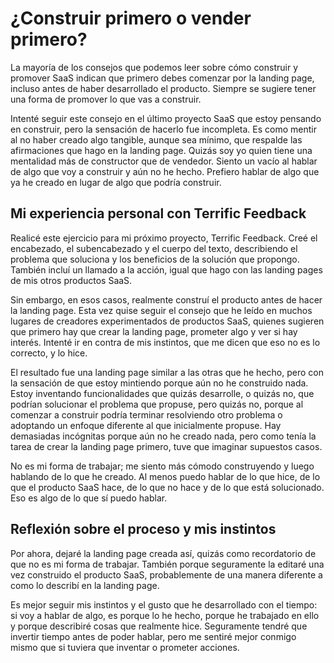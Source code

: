 # ¿Construir primero o vender primero?

La mayoría de los consejos que podemos leer sobre cómo construir y promover SaaS indican que primero debes comenzar por la landing page, incluso antes de haber desarrollado el producto. Siempre se sugiere tener una forma de promover lo que vas a construir.

Intenté seguir este consejo en el último proyecto SaaS que estoy pensando en construir, pero la sensación de hacerlo fue incompleta. Es como mentir al no haber creado algo tangible, aunque sea mínimo, que respalde las afirmaciones que hago en la landing page. Quizás soy yo quien tiene una mentalidad más de constructor que de vendedor. Siento un vacío al hablar de algo que voy a construir y aún no he hecho. Prefiero hablar de algo que ya he creado en lugar de algo que podría construir.

## Mi experiencia personal con Terrific Feedback

Realicé este ejercicio para mi próximo proyecto, Terrific Feedback. Creé el encabezado, el subencabezado y el cuerpo del texto, describiendo el problema que soluciona y los beneficios de la solución que propongo. También incluí un llamado a la acción, igual que hago con las landing pages de mis otros productos SaaS.

Sin embargo, en esos casos, realmente construí el producto antes de hacer la landing page. Esta vez quise seguir el consejo que he leído en muchos lugares de creadores experimentados de productos SaaS, quienes sugieren que primero hay que crear la landing page, prometer algo y ver si hay interés. Intenté ir en contra de mis instintos, que me dicen que eso no es lo correcto, y lo hice.

El resultado fue una landing page similar a las otras que he hecho, pero con la sensación de que estoy mintiendo porque aún no he construido nada. Estoy inventando funcionalidades que quizás desarrolle, o quizás no, que podrían solucionar el problema que propuse, pero quizás no, porque al comenzar a construir podría terminar resolviendo otro problema o adoptando un enfoque diferente al que inicialmente propuse. Hay demasiadas incógnitas porque aún no he creado nada, pero como tenía la tarea de crear la landing page primero, tuve que imaginar supuestos casos.

No es mi forma de trabajar; me siento más cómodo construyendo y luego hablando de lo que he creado. Al menos puedo hablar de lo que hice, de lo que el producto SaaS hace, de lo que no hace y de lo que está solucionado. Eso es algo de lo que sí puedo hablar.

## Reflexión sobre el proceso y mis instintos

Por ahora, dejaré la landing page creada así, quizás como recordatorio de que no es mi forma de trabajar. También porque seguramente la editaré una vez construido el producto SaaS, probablemente de una manera diferente a como lo describí en la landing page.

Es mejor seguir mis instintos y el gusto que he desarrollado con el tiempo: si voy a hablar de algo, es porque lo he hecho, porque he trabajado en ello y porque describiré cosas que realmente hice. Seguramente tendré que invertir tiempo antes de poder hablar, pero me sentiré mejor conmigo mismo que si tuviera que inventar o prometer acciones.
